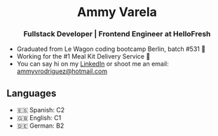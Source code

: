 <h1 align="center">Ammy Varela</h1>
<h3 align="center">Fullstack Developer | Frontend Engineer at HelloFresh</h3>

* Graduated from Le Wagon coding bootcamp Berlin, batch #531 💪
* Working for the #1 Meal Kit Delivery Service 🤘
* You can say hi on my [LinkedIn](https://www.linkedin.com/in/ammy-varela-rodriguez/) or shoot me an email: ammyvrodriguez@hotmail.com

<h2 align="left">Languages</h2>

* 🇪🇸 Spanish: C2
* 🇬🇧 English: C1
* 🇩🇪 German: B2
